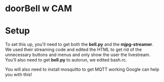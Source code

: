# doorBell w CAM

# Setup #
To set this up, you'll need to get both the **bell.py** and the **mjpg-streamer**.
We used their streaming code and edited the HTML to get rid of the unnecessary buttons and menus and only show the user the livestream.
You'll also need to get **bell.py** to autorun, we edited bash.rc.

You will also need to install mosquitto to get MQTT working
Google can help you with this! 
